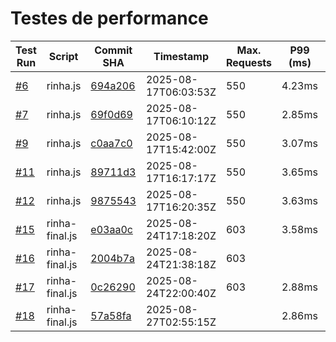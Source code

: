 # Testes de performance

| Test Run                                                                                              | Script   | Commit SHA                                                                                                                       | Timestamp            | Max. Requests | P99 (ms) | Success Requests | Failed Requests | Lag | Score        |
|-------------------------------------------------------------------------------------------------------|----------|----------------------------------------------------------------------------------------------------------------------------------|----------------------|---------------|----------|------------------|-----------------|-----|--------------|
| [#6](https://github.com/dearrudam/rinha-de-backend-2025-quarkus-with-jedis/actions/runs/17017515558)  | rinha.js | [694a206](https://github.com/dearrudam/rinha-de-backend-2025-quarkus-with-jedis/commit/694a20688a92981f059082f0024ebad44c0df874) | 2025-08-17T06:03:53Z | 550           | 4.23ms   | 16741            | 0               | 0   | 360797.0097  |
| [#7](https://github.com/dearrudam/rinha-de-backend-2025-quarkus-with-jedis/actions/runs/17017575169)  | rinha.js | [69f0d69](https://github.com/dearrudam/rinha-de-backend-2025-quarkus-with-jedis/commit/69f0d694b8e443eeae6ef914e616cc24714de271) | 2025-08-17T06:10:12Z | 550           | 2.85ms   | 16750            | 0               | 0   | 367324.15    |
| [#9](https://github.com/dearrudam/rinha-de-backend-2025-quarkus-with-jedis/actions/runs/17022856784)  | rinha.js | [c0aa7c0](https://github.com/dearrudam/rinha-de-backend-2025-quarkus-with-jedis/commit/c0aa7c02f8425a95395bac125acedfea7eaba821) | 2025-08-17T15:42:00Z | 550           | 3.07ms   | 16749            | 0               | 0   | 367302.2202  |
| [#11](https://github.com/dearrudam/rinha-de-backend-2025-quarkus-with-jedis/actions/runs/17023188362) | rinha.js | [89711d3](https://github.com/dearrudam/rinha-de-backend-2025-quarkus-with-jedis/commit/89711d36eca9a155818dfd5458c1a19d58f2c158) | 2025-08-17T16:17:17Z | 550           | 3.65ms   | 16749            | 0               | 0   | 364135.82175 |
| [#12](https://github.com/dearrudam/rinha-de-backend-2025-quarkus-with-jedis/actions/runs/17023219533) | rinha.js | [9875543](https://github.com/dearrudam/rinha-de-backend-2025-quarkus-with-jedis/commit/9875543d75aeca3b946b60a0fb8f25abc273f04e) | 2025-08-17T16:20:35Z | 550           | 3.63ms   | 16752            | 0               | 0   | 364201.044   |
| [#15](https://github.com/dearrudam/rinha-de-backend-2025-quarkus-with-jedis/actions/runs/17191546197) | rinha-final.js | [e03aa0c](https://github.com/dearrudam/rinha-de-backend-2025-quarkus-with-jedis/commit/e03aa0c656c3333a7a15acad51b3d9436b39a799) | 2025-08-24T17:18:20Z | 603 | 3.58ms | 16741 | 0 | 0 | 363961.89575 |
| [#16](https://github.com/dearrudam/rinha-de-backend-2025-quarkus-with-jedis/actions/runs/17194041279) | rinha-final.js | [2004b7a](https://github.com/dearrudam/rinha-de-backend-2025-quarkus-with-jedis/commit/2004b7a58d486a8ae044642e0f825a6294663e3d) | 2025-08-24T21:38:18Z | 603 |  |  |  |  |  |
| [#17](https://github.com/dearrudam/rinha-de-backend-2025-quarkus-with-jedis/actions/runs/17194242129) | rinha-final.js | [0c26290](https://github.com/dearrudam/rinha-de-backend-2025-quarkus-with-jedis/commit/0c26290c839d5d84c1548add6e3d58d7c25e6f9f) | 2025-08-24T22:00:40Z | 603 | 2.88ms | 90594 | 0 | 0 | 1904264.33286 |
| [#18](https://github.com/dearrudam/rinha-de-backend-2025-quarkus-with-jedis/actions/runs/17255928320) | rinha-final.js | [57a58fa](https://github.com/dearrudam/rinha-de-backend-2025-quarkus-with-jedis/commit/57a58fa5277e406ababf56b36960fb8868af16e2) | 2025-08-27T02:55:15Z |  | 2.86ms | 90579 | 0 | 0 | 1903971.9798 |
